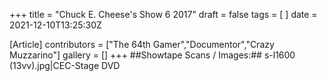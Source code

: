 +++
title = "Chuck E. Cheese's Show 6 2017"
draft = false
tags = [ ]
date = 2021-12-10T13:25:30Z

[Article]
contributors = ["The 64th Gamer","Documentor","Crazy Muzzarino"]
gallery = []
+++
##Showtape Scans / Images:##
<gallery>
s-l1600 (13vv).jpg|CEC-Stage DVD
</gallery>